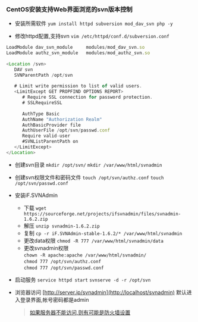 ### CentOS安装支持Web界面浏览的svn版本控制

- 安装所需软件
  `yum install httpd subversion mod_dav_svn php -y`

- 修改httpd配置,支持svn
  `vim /etc/httpd/conf.d/subversion.conf`

```javascript
LoadModule dav_svn_module     modules/mod_dav_svn.so
LoadModule authz_svn_module   modules/mod_authz_svn.so
	
<Location /svn>
   DAV svn
   SVNParentPath /opt/svn
	
   # Limit write permission to list of valid users.
   <LimitExcept GET PROPFIND OPTIONS REPORT>
      # Require SSL connection for password protection.
      # SSLRequireSSL
	
      AuthType Basic
      AuthName "Authorization Realm"
      AuthBasicProvider file
      AuthUserFile /opt/svn/passwd.conf
      Require valid-user
      #SVNListParentPath on
   </LimitExcept>
</Location>
```
- 创建svn目录
	`mkdir /opt/svn/`
	`mkdir /var/www/html/svnadmin`
- 创建svn权限文件和密码文件
	`touch /opt/svn/authz.conf`
	`touch /opt/svn/passwd.conf`
- 安装iF.SVNAdmin
	- 下载 `wget https://sourceforge.net/projects/ifsvnadmin/files/svnadmin-1.6.2.zip`
	- 解压 `unzip svnadmin-1.6.2.zip`
	- 复制 `cp -r iF.SVNAdmin-stable-1.6.2/* /var/www/html/svnadmin`
	- 更改data权限 `chmod -R 777 /var/www/html/svnadmin/data`<br/>
	- 更改svnadmin权限	<br />`chown -R apache:apache /var/www/html/svnadmin/`<br />`chmod 777 /opt/svn/authz.conf`<br />`chmod 777 /opt/svn/passwd.conf`
- 启动服务
	`service httpd start`
	`svnserve -d -r /opt/svn`
- 浏览器访问
	[http://server.ip/svnadmin](http://localhost/svnadmin) 默认进入登录界面,帐号密码都是admin
	
	> [如果服务器不能访问,则有可能是防火墙设置](CentOS防火墙之iptables.md)